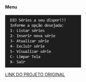#### Menu 
<div>
    <img  align ="center" src = "https://github.com/fabricioaugus/Decola-Tech/blob/main/ProjetoDio/Dio.Serie/img_do_Projeto/Menu.png"></img>
</div>

[LINK DO PROJETO ORIGINAL](https://github.com/elizarp/dio-dotnet-poo-lab-2)
